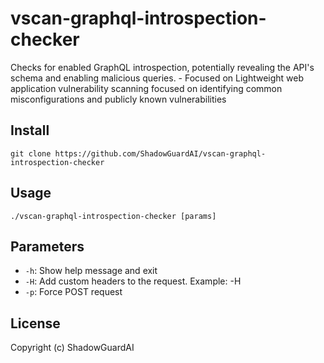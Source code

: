 # vscan-graphql-introspection-checker
Checks for enabled GraphQL introspection, potentially revealing the API's schema and enabling malicious queries. - Focused on Lightweight web application vulnerability scanning focused on identifying common misconfigurations and publicly known vulnerabilities

## Install
`git clone https://github.com/ShadowGuardAI/vscan-graphql-introspection-checker`

## Usage
`./vscan-graphql-introspection-checker [params]`

## Parameters
- `-h`: Show help message and exit
- `-H`: Add custom headers to the request.  Example: -H 
- `-p`: Force POST request

## License
Copyright (c) ShadowGuardAI
